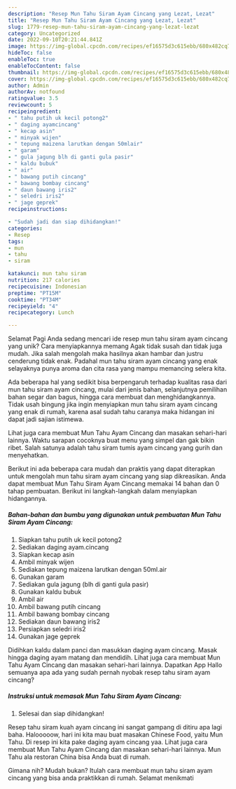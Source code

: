 ```yaml
---
description: "Resep Mun Tahu Siram Ayam Cincang yang Lezat, Lezat"
title: "Resep Mun Tahu Siram Ayam Cincang yang Lezat, Lezat"
slug: 1779-resep-mun-tahu-siram-ayam-cincang-yang-lezat-lezat
category: Uncategorized
date: 2022-09-10T20:21:44.841Z
image: https://img-global.cpcdn.com/recipes/ef16575d3c615ebb/680x482cq70/mun-tahu-siram-ayam-cincang-foto-resep-utama.jpg
hideToc: false
enableToc: true
enableTocContent: false
thumbnail: https://img-global.cpcdn.com/recipes/ef16575d3c615ebb/680x482cq70/mun-tahu-siram-ayam-cincang-foto-resep-utama.jpg
cover: https://img-global.cpcdn.com/recipes/ef16575d3c615ebb/680x482cq70/mun-tahu-siram-ayam-cincang-foto-resep-utama.jpg
author: Admin
authorAv: notfound
ratingvalue: 3.5
reviewcount: 5
recipeingredient:
- " tahu putih uk kecil potong2"
- " daging ayamcincang"
- " kecap asin"
- " minyak wijen"
- " tepung maizena larutkan dengan 50mlair"
- " garam"
- " gula jagung blh di ganti gula pasir"
- " kaldu bubuk"
- " air"
- " bawang putih cincang"
- " bawang bombay cincang"
- " daun bawang iris2"
- " seledri iris2"
- " jage geprek"
recipeinstructions:

- "Sudah jadi dan siap dihidangkan!"
categories:
- Resep
tags:
- mun
- tahu
- siram

katakunci: mun tahu siram 
nutrition: 217 calories
recipecuisine: Indonesian
preptime: "PT15M"
cooktime: "PT34M"
recipeyield: "4"
recipecategory: Lunch

---
```



Selamat Pagi Anda sedang mencari ide resep mun tahu siram ayam cincang yang unik? Cara menyiapkannya memang Agak tidak susah dan tidak juga mudah. Jika salah mengolah maka hasilnya akan hambar dan justru cenderung tidak enak. Padahal mun tahu siram ayam cincang yang enak selayaknya punya aroma dan cita rasa yang mampu memancing selera kita.


Ada beberapa hal yang sedikit bisa berpengaruh terhadap kualitas rasa dari mun tahu siram ayam cincang, mulai dari jenis bahan, selanjutnya pemilihan bahan segar dan bagus, hingga cara membuat dan menghidangkannya. Tidak usah bingung jika ingin menyiapkan mun tahu siram ayam cincang yang enak di rumah, karena asal sudah tahu caranya maka hidangan ini dapat jadi sajian istimewa.

Lihat juga cara membuat Mun Tahu Ayam Cincang dan masakan sehari-hari lainnya. Waktu sarapan cocoknya buat menu yang simpel dan gak bikin ribet. Salah satunya adalah tahu siram tumis ayam cincang yang gurih dan menyehatkan.


Berikut ini ada beberapa cara mudah dan praktis yang dapat diterapkan untuk mengolah mun tahu siram ayam cincang yang siap dikreasikan. Anda dapat membuat Mun Tahu Siram Ayam Cincang memakai 14 bahan dan 0 tahap pembuatan. Berikut ini langkah-langkah dalam menyiapkan hidangannya.

<!--inarticleads1-->

##### Bahan-bahan dan bumbu yang digunakan untuk pembuatan Mun Tahu Siram Ayam Cincang:

1. Siapkan  tahu putih uk kecil potong2
1. Sediakan  daging ayam.cincang
1. Siapkan  kecap asin
1. Ambil  minyak wijen
1. Sediakan  tepung maizena larutkan dengan 50ml.air
1. Gunakan  garam
1. Sediakan  gula jagung (blh di ganti gula pasir)
1. Gunakan  kaldu bubuk
1. Ambil  air
1. Ambil  bawang putih cincang
1. Ambil  bawang bombay cincang
1. Sediakan  daun bawang iris2
1. Persiapkan  seledri iris2
1. Gunakan  jage geprek


Didihkan kaldu dalam panci dan masukkan daging ayam cincang. Masak hingga daging ayam matang dan mendidih. Lihat juga cara membuat Mun Tahu Ayam Cincang dan masakan sehari-hari lainnya. Dapatkan App Hallo semuanya apa ada yang sudah pernah nyobak resep tahu siram ayam cincang? 

<!--inarticleads2-->

##### Instruksi untuk memasak Mun Tahu Siram Ayam Cincang:


1. Selesai dan siap dihidangkan!

Resep tahu siram kuah ayam cincang ini sangat gampang di ditiru apa lagi baha. Halooooow, hari ini kita mau buat masakan Chinese Food, yaitu Mun Tahu. Di resep ini kita pake daging ayam cincang yaa. Lihat juga cara membuat Mun Tahu Ayam Cincang dan masakan sehari-hari lainnya. Mun Tahu ala restoran China bisa Anda buat di rumah. 

Gimana nih? Mudah bukan? Itulah cara membuat mun tahu siram ayam cincang yang bisa anda praktikkan di rumah. Selamat menikmati
